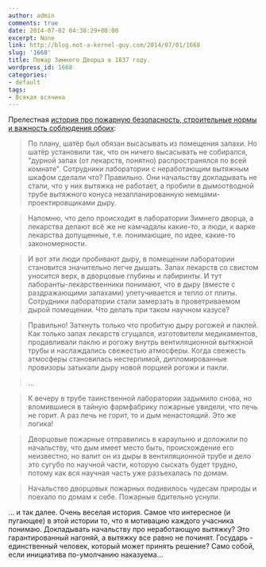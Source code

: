 ```yaml
---
author: admin
comments: true
date: 2014-07-02 04:38:29+00:00
excerpt: None
link: http://blog.not-a-kernel-guy.com/2014/07/01/1668
slug: '1668'
title: Пожар Зимнего Дворца в 1837 году.
wordpress_id: 1668
categories:
- default
tags:
- Всякая всячина
---
```


Прелестная [история про пожарную безопасность, строительные нормы и важность соблюдения обоих](https://www.facebook.com/john.shemyakin/posts/874220449259145):



> По плану, шатёр был обязан высасывать из помещения запахи. Но шатёр установили так, что он ничего высасывать не собирался, "дурной запах (от лекарств, понятно) распространялся по всей комнате". Сотрудники лаборатории с неработающим вытяжным шкафом сделали что? Правильно. Они начальству докладывать не стали, что у них вытяжка не работает, а пробили в дымоотводной трубе вытяжного конуса незапланированную немцами-проектировщиками дыру.

> Напомню, что дело происходит в лаборатории Зимнего дворца, а лекарства делают всё же не камчадалы какие-то, а люди, к варке лекарства допущенные, т.е. понимающие, по идее, какие-то закономерности.

> И вот эти люди пробивают дыру, в помещении лаборатории становится значительно легче дышать. Запах лекарств со свистом уносится верх, в дворцовые глубины и лабиринты. И тут лаборанты-лекарственники понимают, что в дыру (вместе с раздражающими запахами) улетучивается и тепло от плиты. Сотрудники лаборатории стали замерзать в проветриваемом дырой помещении. Что делать при таком научном казусе?

> Правильно! Заткнуть только что пробитую дыру рогожей и паклей. Как только запах лекарств сгущался, изготовители медикаментов, продавливали паклю и рогожу внутрь вентиляционной вытяжной трубы и наслаждались свежестью атмосферы. Когда свежесть атмосферы становилась нестерпимой, дипломированные провизоры затыкали дыру новой порцией рогожи и пакли.

> ...

> К вечеру в трубе таинственной лаборатории задымило снова, но вломившиеся в тайную фармфабрику пожарные увидели, что печь не горит. А раз печь не горит, то и дым ненастоящий. Это же логика!

> Дворцовые пожарные отправились в караульню и доложили по начальству, что дым имеет место быть, происхождение его неизвестно, но валит он из дыры в вентиляционной трубе и дело это сугубо по научной части, которую сыскать будет трудно, потому как вся научная часть уже разъехалась по домам.

> Начальство дворцовых пожарных подивилось чудесам природы и поехало по домам к себе. Пожарные бдительно уснули.


... и так далее. Очень веселая история. Самое что интересное (и пугающее) в этой истории то, что я мотивацию каждого учасника понимаю. Докладывать начальству про неработающую вытяжку? Это гарантированный нагоняй, а вытяжку все равно не починят. Государь - единственный человек, который может принять решение? Само собой, если инициатива по-умолчанию наказуема...
